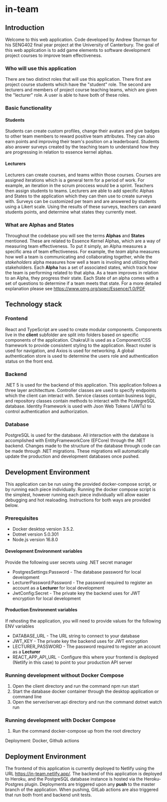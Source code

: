 # in-team #

## Introduction ##
Welcome to this web application. Code developed by Andrew Sturman for his SENG402 final year project at the University of Canterbury. The goal of this
web application is to add game elements to software development project courses to improve team effectiveness. 

### Who will use this application ###
There are two distinct roles that will use this application. There first are project course students which have the "student" role. The second are lecturers and members of project course teaching teams, which are given the "lecturer" role. A user is able to have both of these roles.

### Basic functionality ###

#### Students ####
Students can create custom profiles, change their avatars and give badges to other team members to reward positive team attributes. They can also earn points and improving their team's position on a leaderboard. Students also answer surveys created by the teaching team to understand how they are progressing in relation to essence kernel alphas.

#### Lecturers ####
Lecturers can create courses, and teams within those courses. Courses are assigned iterations which is a general term for a period of work. For example, an iteration in the scrum proccess would be a sprint. Teachers then assign students to teams. Lecturers are able to add specific Alphas and States to the application which they can then use to create surveys with. Surveys can be customized per team and are answered by students using a Likert scale. Using the results of these surveys, teachers can award students points, and determine what states they currently meet.

### What are Alphas and States ###
Throughout the codebase you will see the terms **Alphas** and **States** mentioned. These are related to Essence Kernel Alphas, which are a way of measuring team effectiveness. To put it simply, an Alpha measures a specific area of team effectiveness. For example, the _team_ alpha measures how well a team is communicating and collaborating together, while the _stakeholders_ alpha measures how well a team is involing and utilizing their stakeholders. Each **Alpha** has a set of associated states, which track how the team is performing related to that alpha. As a team improves in relation to an Alpha, they progress their state. Each State of an alpha comes with a set of questions to determine if a team meets that state. For a more detailed explanation please see
https://www.omg.org/spec/Essence/1.0/PDF

## Technology stack ##

### Frontend ###
React and TypeScript are used to create modular components. Components live in the **client** subfolder are split into folders based on specific components of the application. ChakraUI is used as a Component/CSS framework to provide consistent styling to the application. React router is used for navigation, and Axios is used for networking. A global authentication store is used to determine the users role and authentication status on the front end.

### Backend ###
.NET 5 is used for the backend of this application. This application follows a three layer architectture. Controller classes are used to specify endpoints which the client can interact with. Service classes contain business logic, and repository classes contain methods to interact with the PostegreSQL database. Identity Framework is used with Json Web Tokens (JWTs) to control authentication and authorization.

### Database ###
PostgreSQL is used for the database. All interaction with the database is accomplished with EntityFrameworkCore (EFCore) through the .NET backend. Changes made to the structure of the database through code can be made through .NET migrations. These migrations will automatically update the production and development databases once pushed.

## Development Environment ##
This application can be run using the provided docker-compose script, or by running each piece individually. Running the docker compose script is the simplest, however running each piece individually will allow easier debugging and hot realoading. Instructions for both ways are provided below.

### Prerequisites ###
 - Docker desktop version 3.5.2.
 - Dotnet version 5.0.301
 - Node.js version 16.8.0

#### Development Environment variables ####
Provide the following user secrets using .NET secret manager
- PostgresSettings:Password - The database password for local development
- LecturerPassword:Password - The password required to register an account as a **Lecturer** for local development
- JwtConfig:Secret - The private key the backend uses for JWT encryption for local development

#### Production Environment variables ####
If rehosting the application, you will need to provide values for the following ENV variables
- DATABASE_URL - The URL string to connect to your database
- JWT_KEY - The private key the backend uses for JWT encryption
- LECTURER_PASSWORD - The password required to register an account as a **Lecturer**
- REACT_APP_API_URL - Configure this where your frontend is deployed (Netlify in this case) to point to your production API server

### Running development without Docker Compose ###
1) Open the client directory and run the command npm run start
2) Start the database docker container through the desktop application or command line
3) Open the server/server.api directory and run the command dotnet watch run

### Running development with Docker Compose ###
1) Run the command docker-compose up from the root directory


Deployment: Docker, Github actions

## Deployment Environment ##
The frontend of this application is currently deployed to Netlify using the URL https://in-team.netlify.app/. The backend of this application is deployed to Heroku, and the PostgreSQL database instance is hosted via the Heroku-Postgres plugin. Deployments are triggered upon any **push** to the master branch of the application. When pushing, GitLab actions are also triggered that run both front and backend unit tests.

 
